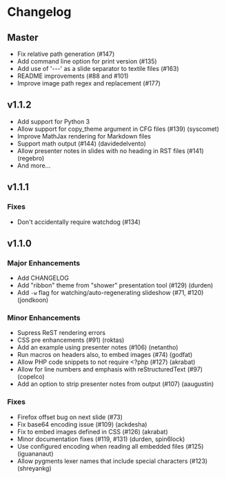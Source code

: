 # Changelog

## Master

- Fix relative path generation (#147)
- Add command line option for print version (#135)
- Add use of '---' as a slide separator to textile files (#163)
- README improvements (#88 and #101)
- Improve image path regex and replacement (#177)

## v1.1.2

- Add support for Python 3
- Allow support for copy_theme argument in CFG files (#139) (syscomet)
- Improve MathJax rendering for Markdown files
- Support math output (#144) (davidedelvento)
- Allow presenter notes in slides with no heading in RST files (#141) (regebro)
- And more...

## v1.1.1

### Fixes

- Don't accidentally require watchdog (#134)

## v1.1.0

### Major Enhancements

- Add CHANGELOG
- Add "ribbon" theme from "shower" presentation tool (#129) (durden)
- Add `-w` flag for watching/auto-regenerating slideshow (#71, #120) (jondkoon)

### Minor Enhancements

- Supress ReST rendering errors
- CSS pre enhancements (#91) (roktas)
- Add an example using presenter notes (#106) (netantho)
- Run macros on headers also, to embed images (#74) (godfat)
- Allow PHP code snippets to not require <?php (#127) (akrabat)
- Allow for line numbers and emphasis with reStructuredText (#97) (copelco)
- Add an option to strip presenter notes from output (#107) (aaugustin)

### Fixes

- Firefox offset bug on next slide (#73)
- Fix base64 encoding issue (#109) (ackdesha)
- Fix to embed images defined in CSS (#126) (akrabat)
- Minor documentation fixes (#119, #131) (durden, spin6lock)
- Use configured encoding when reading all embedded files (#125) (iguananaut)
- Allow pygments lexer names that include special characters (#123) (shreyankg)
